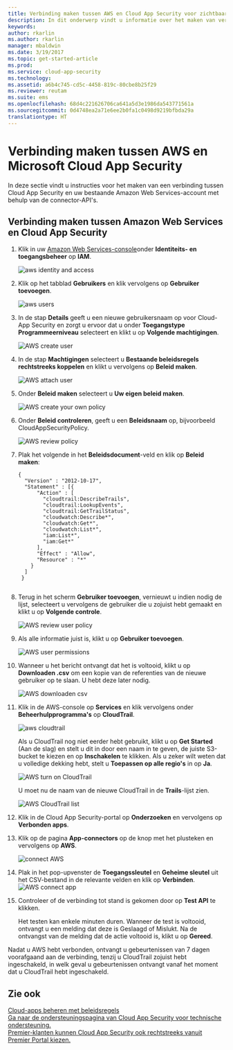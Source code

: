 ```yaml
---
title: Verbinding maken tussen AWS en Cloud App Security voor zichtbaarheid en gebruikscontrole | Microsoft Docs
description: In dit onderwerp vindt u informatie over het maken van verbinding tussen de AWS-app en Cloud App Security via de API-connector.
keywords: 
author: rkarlin
ms.author: rkarlin
manager: mbaldwin
ms.date: 3/19/2017
ms.topic: get-started-article
ms.prod: 
ms.service: cloud-app-security
ms.technology: 
ms.assetid: a6b4c745-cd5c-4458-819c-80cbe8b25f29
ms.reviewer: reutam
ms.suite: ems
ms.openlocfilehash: 68d4c221626706ca641a5d3e1986da543771561a
ms.sourcegitcommit: 0d4748ea2a71e6ee2b0fa1c0498d9219bfbda29a
translationtype: HT
---
```

# <a name="connect-aws-to-microsoft-cloud-app-security"></a>Verbinding maken tussen AWS en Microsoft Cloud App Security
In deze sectie vindt u instructies voor het maken van een verbinding tussen Cloud App Security en uw bestaande Amazon Web Services-account met behulp van de connector-API's.  
  
## <a name="how-to-connect-amazon-web-services-to-cloud-app-security"></a>Verbinding maken tussen Amazon Web Services en Cloud App Security  
  
1.  Klik in uw [Amazon Web Services-console](https://console.aws.amazon.com/)onder **Identiteits- en toegangsbeheer** op **IAM**.  
  
     ![aws identity and access](./media/aws-identity-and-access.png "aws identity and access")  
  
2.  Klik op het tabblad **Gebruikers** en klik vervolgens op **Gebruiker toevoegen**.  
  
     ![aws users](./media/aws-users.png "aws users")      
  
4.  In de stap **Details** geeft u een nieuwe gebruikersnaam op voor Cloud-App Security en zorgt u ervoor dat u onder **Toegangstype** **Programmeerniveau** selecteert en klikt u op **Volgende machtigingen**.  

     ![AWS create user](./media/aws-create-user.png "AWS create user")

5. In de stap **Machtigingen** selecteert u **Bestaande beleidsregels rechtstreeks koppelen** en klikt u vervolgens op **Beleid maken**.

   ![AWS attach user](./media/aws-attach-user-policy.png "AWS attach existing policy")

6.  Onder **Beleid maken** selecteert u **Uw eigen beleid maken**.
 
    ![AWS create your own policy](./media/aws-create-own-policy.png "AWS create policy")
 
7.  Onder **Beleid controleren**, geeft u een **Beleidsnaam** op, bijvoorbeeld CloudAppSecurityPolicy.

    ![AWS review policy](./media/aws-review-policy.png "AWS review policy")

8. Plak het volgende in het **Beleidsdocument**-veld en klik op **Beleid maken**:
  
    ```     
    {  
      "Version" : "2012-10-17",  
      "Statement" : [{  
          "Action" : [  
            "cloudtrail:DescribeTrails",  
            "cloudtrail:LookupEvents",  
            "cloudtrail:GetTrailStatus",  
            "cloudwatch:Describe*",  
            "cloudwatch:Get*",  
            "cloudwatch:List*",  
            "iam:List*",  
            "iam:Get*"  
          ],  
          "Effect" : "Allow",  
          "Resource" : "*"  
        }  
      ]  
     }  
  
    ```  
  
9. Terug in het scherm **Gebruiker toevoegen**, vernieuwt u indien nodig de lijst, selecteert u vervolgens de gebruiker die u zojuist hebt gemaakt en klikt u op **Volgende controle**.

   ![AWS review user policy](./media/aws-review-user.png "AWS review user")

10. Als alle informatie juist is, klikt u op **Gebruiker toevoegen**.

    ![AWS user permissions](./media/aws-user-permissions.png "AWS review user permissions")

11. Wanneer u het bericht ontvangt dat het is voltooid, klikt u op **Downloaden .csv** om een kopie van de referenties van de nieuwe gebruiker op te slaan. U hebt deze later nodig.  

    ![AWS downloaden csv](./media/aws-download-csv.png "AWS csv downloaden")
  
10. Klik in de AWS-console op **Services** en klik vervolgens onder **Beheerhulpprogramma's** op **CloudTrail**.  
  
     ![aws cloudtrail](./media/aws-cloudtrail.png "aws cloudtrail")  
  
    Als u CloudTrail nog niet eerder hebt gebruikt, klikt u op **Get Started** (Aan de slag) en stelt u dit in door een naam in te geven, de juiste S3-bucket te kiezen en op **Inschakelen** te klikken. Als u zeker wilt weten dat u volledige dekking hebt, stelt u **Toepassen op alle regio's** in op **Ja**.
  
       ![AWS turn on CloudTrail](./media/aws-turnon-cloudtrail.png "AWS turn on CloudTrail")
  
    U moet nu de naam van de nieuwe CloudTrail in de **Trails**-lijst zien.
    
      ![AWS CloudTrail list](./media/aws-cloudtrail-list.png "AWS CloudTrail list")
  
11. Klik in de Cloud App Security-portal op **Onderzoeken** en vervolgens op **Verbonden apps**.  
  
12. Klik op de pagina **App-connectors** op de knop met het plusteken en vervolgens op **AWS**.  
  
     ![connect AWS](./media/connect-aws.png "connect AWS")  
  
13. Plak in het pop-upvenster de **Toegangssleutel** en **Geheime sleutel** uit het CSV-bestand in de relevante velden en klik op **Verbinden**.  
   ![AWS connect app](./media/aws-connect-app.png "AWS connect app") 
  
14. Controleer of de verbinding tot stand is gekomen door op **Test API** te klikken.  
  
     Het testen kan enkele minuten duren. Wanneer de test is voltooid, ontvangt u een melding dat deze is Geslaagd of Mislukt. Na de ontvangst van de melding dat de actie voltooid is, klikt u op **Gereed**.  
  
Nadat u AWS hebt verbonden, ontvangt u gebeurtenissen van 7 dagen voorafgaand aan de verbinding, tenzij u CloudTrail zojuist hebt ingeschakeld, in welk geval u gebeurtenissen ontvangt vanaf het moment dat u CloudTrail hebt ingeschakeld.
  
## <a name="see-also"></a>Zie ook  
[Cloud-apps beheren met beleidsregels](control-cloud-apps-with-policies.md)   
[Ga naar de ondersteuningspagina van Cloud App Security voor technische ondersteuning.](http://support.microsoft.com/oas/default.aspx?prid=16031)   
[Premier-klanten kunnen Cloud App Security ook rechtstreeks vanuit Premier Portal kiezen.](https://premier.microsoft.com/)  
  
  